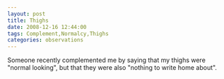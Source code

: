```yaml
---
layout: post
title: Thighs
date: 2008-12-16 12:44:00
tags: Complement,Normalcy,Thighs
categories: observations
---
```


Someone recently complemented me by saying that my thighs were "normal
looking", but that they were also "nothing to write home about".

